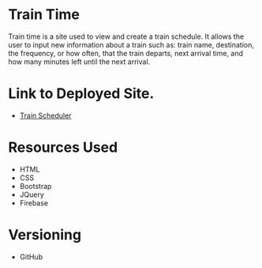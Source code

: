 # Train Time
Train time is a site used to view and create a train schedule. It allows the user to input new information about a train such as: train name, destination, the frequency, or how often, that the train departs, next arrival time, and how many minutes left until the next arrival.

# Link to Deployed Site. 
  * [Train Scheduler](https://www.google.com)
  
# Resources Used
  * HTML
  * CSS
  * Bootstrap
  * JQuery
  * Firebase
  
# Versioning 
  * GitHub


  
